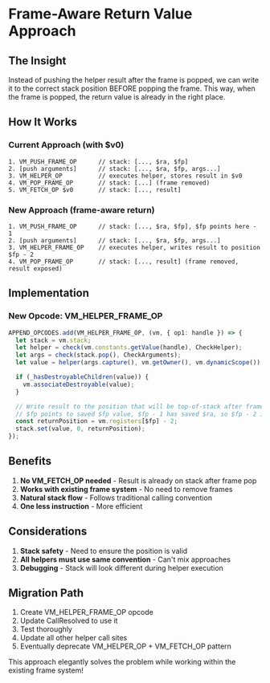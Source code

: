 # Frame-Aware Return Value Approach

## The Insight

Instead of pushing the helper result after the frame is popped, we can write it to the correct stack position BEFORE popping the frame. This way, when the frame is popped, the return value is already in the right place.

## How It Works

### Current Approach (with $v0)
```
1. VM_PUSH_FRAME_OP      // stack: [..., $ra, $fp]
2. [push arguments]      // stack: [..., $ra, $fp, args...]
3. VM_HELPER_OP          // executes helper, stores result in $v0
4. VM_POP_FRAME_OP       // stack: [...] (frame removed)
5. VM_FETCH_OP $v0       // stack: [..., result]
```

### New Approach (frame-aware return)
```
1. VM_PUSH_FRAME_OP      // stack: [..., $ra, $fp], $fp points here - 1
2. [push arguments]      // stack: [..., $ra, $fp, args...]
3. VM_HELPER_FRAME_OP    // executes helper, writes result to position $fp - 2
4. VM_POP_FRAME_OP       // stack: [..., result] (frame removed, result exposed)
```

## Implementation

### New Opcode: VM_HELPER_FRAME_OP

```typescript
APPEND_OPCODES.add(VM_HELPER_FRAME_OP, (vm, { op1: handle }) => {
  let stack = vm.stack;
  let helper = check(vm.constants.getValue(handle), CheckHelper);
  let args = check(stack.pop(), CheckArguments);
  let value = helper(args.capture(), vm.getOwner(), vm.dynamicScope());

  if (_hasDestroyableChildren(value)) {
    vm.associateDestroyable(value);
  }

  // Write result to the position that will be top-of-stack after frame pop
  // $fp points to saved $fp value, $fp - 1 has saved $ra, so $fp - 2 is where we write
  const returnPosition = vm.registers[$fp] - 2;
  stack.set(value, 0, returnPosition);
});
```

## Benefits

1. **No VM_FETCH_OP needed** - Result is already on stack after frame pop
2. **Works with existing frame system** - No need to remove frames
3. **Natural stack flow** - Follows traditional calling convention
4. **One less instruction** - More efficient

## Considerations

1. **Stack safety** - Need to ensure the position is valid
2. **All helpers must use same convention** - Can't mix approaches
3. **Debugging** - Stack will look different during helper execution

## Migration Path

1. Create VM_HELPER_FRAME_OP opcode
2. Update CallResolved to use it
3. Test thoroughly
4. Update all other helper call sites
5. Eventually deprecate VM_HELPER_OP + VM_FETCH_OP pattern

This approach elegantly solves the problem while working within the existing frame system!